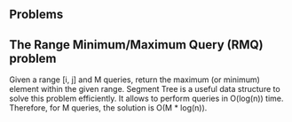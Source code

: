 Problems
--------

## The Range Minimum/Maximum Query (RMQ) problem

Given a range [i, j] and M queries, return the maximum (or minimum) element within the given range.
Segment Tree is a useful data structure to solve this problem efficiently. It allows to perform
queries in O(log(n)) time. Therefore, for M queries, the solution is O(M * log(n)).
